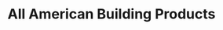 ---
title: "All American Building Products"
url: /tulsa/all-american-building-products/
shop: trade
---